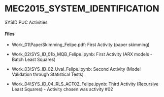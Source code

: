 # MEC2015_SYSTEM_IDENTIFICATION
SYSID PUC Activities

#### Files
- Work_01\PaperSkimming_Felipe.pdf: First Activity (paper skimming)

- Work_02\SYS_ID_01b_MQB_Felipe.ipynb: First Activity (ARX models - Batch Least Squares)

- Work_03\SYS_ID_02_Uval_Felipe.ipynb: Second Activity (Model Validation through Statistical Tests)

- Work_04\SYS_ID_04_RLS_ACT02_Felipe.ipynb: Third Activity (Recursive Least Squares) - Activity chosen was activity #02
